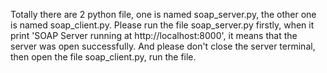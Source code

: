 Totally there are 2 python file, one is named soap_server.py, the other one is named soap_client.py.
Please run the file soap_server.py firstly, when it print 'SOAP Server running at http://localhost:8000', it means that the server was open successfully. And please don't close the server terminal, then open the file soap_client.py, run the file.

